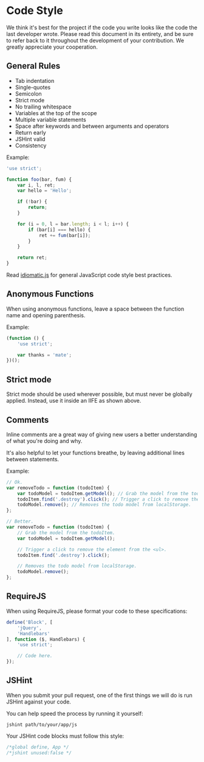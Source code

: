 # Code Style

We think it's best for the project if the code you write looks like the code the last developer wrote. Please read this document in its entirety, and be sure to refer back to it throughout the development of your contribution. We greatly appreciate your cooperation.


## General Rules

- Tab indentation
- Single-quotes
- Semicolon
- Strict mode
- No trailing whitespace
- Variables at the top of the scope
- Multiple variable statements
- Space after keywords and between arguments and operators
- Return early
- JSHint valid
- Consistency

Example:

```js
'use strict';

function foo(bar, fum) {
	var i, l, ret;
	var hello = 'Hello';

	if (!bar) {
		return;
	}

	for (i = 0, l = bar.length; i < l; i++) {
		if (bar[i] === hello) {
			ret += fum(bar[i]);
		}
	}

	return ret;
}
```

Read [idiomatic.js](https://github.com/rwldrn/idiomatic.js) for general JavaScript code style best practices.


## Anonymous Functions

When using anonymous functions, leave a space between the function name and opening parenthesis.

Example:

```js
(function () {
	'use strict';

	var thanks = 'mate';
})();
```

## Strict mode

Strict mode should be used wherever possible, but must never be globally
applied. Instead, use it inside an IIFE as shown above.


## Comments

Inline comments are a great way of giving new users a better understanding of what you're doing and why.

It's also helpful to let your functions breathe, by leaving additional lines between statements.

Example:

```js
// Ok.
var removeTodo = function (todoItem) {
	var todoModel = todoItem.getModel(); // Grab the model from the todoItem.
	todoItem.find('.destroy').click(); // Trigger a click to remove the element from the <ul>.
	todoModel.remove(); // Removes the todo model from localStorage.
};

// Better.
var removeTodo = function (todoItem) {
	// Grab the model from the todoItem.
	var todoModel = todoItem.getModel();

	// Trigger a click to remove the element from the <ul>.
	todoItem.find('.destroy').click();

	// Removes the todo model from localStorage.
	todoModel.remove();
};
```

## RequireJS

When using RequireJS, please format your code to these specifications:

```js
define('Block', [
	'jQuery',
	'Handlebars'
], function ($, Handlebars) {
	'use strict';

	// Code here.
});
```

## JSHint

When you submit your pull request, one of the first things we will do is run JSHint against your code.

You can help speed the process by running it yourself:

```
jshint path/to/your/app/js
```

Your JSHint code blocks must follow this style:

```js
/*global define, App */
/*jshint unused:false */
```
